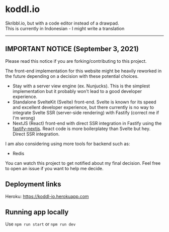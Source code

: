 # koddl.io

Skribbl.io, but with a code editor instead of a drawpad.  
This is currently in Indonesian - I might write a translation

---

## IMPORTANT NOTICE (September 3, 2021)

Please read this notice if you are forking/contributing to this project.

The front-end implementation for this website might be heavily reworked in the future depending on a decision with these potential choices.

- Stay with a server view engine (ex. Nunjucks). This is the simplest implementation but it probably won't lead to a good developer experience.
- Standalone SvelteKit (Svelte) front-end. Svelte is known for its speed and excellent developer experience, but there currently is no way to integrate Svelte SSR (server-side rendering) with Fastify (correct me if I'm wrong)
- NextJS (React) front-end with direct SSR integration in Fastify using the [fastify-nextjs](https://github.com/fastify/fastify-nextjs). React code is more boilerplatey than Svelte but hey. Direct SSR integration.

I am also considering using more tools for backend such as:
- Redis

You can watch this project to get notified about my final decision. Feel free to open an issue if you want to help me decide.

## Deployment links

Heroku: <https://koddl-io.herokuapp.com>

## Running app locally

Use `npm run start` or `npm run dev`
